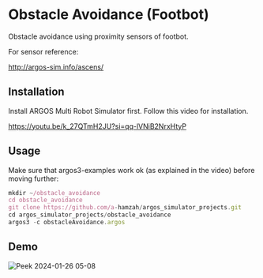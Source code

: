 
# Obstacle Avoidance (Footbot)

Obstacle avoidance using proximity sensors of footbot.

For sensor reference:

http://argos-sim.info/ascens/


## Installation

Install ARGOS Multi Robot Simulator first. Follow this video for installation.

https://youtu.be/k_27QTmH2JU?si=qq-lVNiB2NrxHtyP


    
## Usage
Make sure that argos3-examples work ok (as explained in the video) before moving further:
```javascript
mkdir ~/obstacle_avoidance
cd obstacle_avoidance
git clone https://github.com/a-hamzah/argos_simulator_projects.git
cd argos_simulator_projects/obstacle_avoidance
argos3 -c obstacleAvoidance.argos
```
## Demo
![Peek 2024-01-26 05-08](https://github.com/a-hamzah/boundry_following_bot/assets/25130682/ae9d0eee-82d7-4b59-b8e4-824e1a2ee3de)



